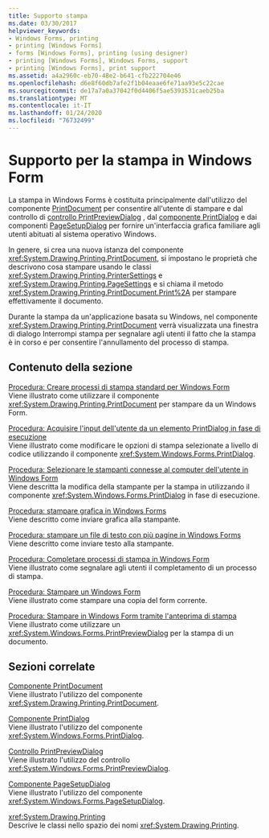 ```yaml
---
title: Supporto stampa
ms.date: 03/30/2017
helpviewer_keywords:
- Windows Forms, printing
- printing [Windows Forms]
- forms [Windows Forms], printing (using designer)
- printing [Windows Forms], Windows Forms, support
- printing [Windows Forms], print support
ms.assetid: a4a2960c-eb70-48e2-b641-cfb222704e46
ms.openlocfilehash: d6e8f60db7afe2f1b04eaae6fe71aa93e5c22cae
ms.sourcegitcommit: de17a7a0a37042f0d4406f5ae5393531caeb25ba
ms.translationtype: MT
ms.contentlocale: it-IT
ms.lasthandoff: 01/24/2020
ms.locfileid: "76732499"
---
```

# <a name="windows-forms-print-support"></a>Supporto per la stampa in Windows Form
La stampa in Windows Forms è costituita principalmente dall'utilizzo del componente [PrintDocument](../controls/printdocument-component-windows-forms.md) per consentire all'utente di stampare e dal controllo di [controllo PrintPreviewDialog](../controls/printpreviewdialog-control-windows-forms.md) , dal [componente PrintDialog](../controls/printdialog-component-windows-forms.md) e dai componenti [PageSetupDialog](../controls/pagesetupdialog-component-windows-forms.md) per fornire un'interfaccia grafica familiare agli utenti abituati al sistema operativo Windows.  
  
 In genere, si crea una nuova istanza del componente <xref:System.Drawing.Printing.PrintDocument>, si impostano le proprietà che descrivono cosa stampare usando le classi <xref:System.Drawing.Printing.PrinterSettings> e <xref:System.Drawing.Printing.PageSettings> e si chiama il metodo <xref:System.Drawing.Printing.PrintDocument.Print%2A> per stampare effettivamente il documento.  
  
 Durante la stampa da un'applicazione basata su Windows, nel componente <xref:System.Drawing.Printing.PrintDocument> verrà visualizzata una finestra di dialogo Interrompi stampa per segnalare agli utenti il fatto che la stampa è in corso e per consentire l'annullamento del processo di stampa.  
  
## <a name="in-this-section"></a>Contenuto della sezione  
 [Procedura: Creare processi di stampa standard per Windows Form](how-to-create-standard-windows-forms-print-jobs.md)  
 Viene illustrato come utilizzare il componente <xref:System.Drawing.Printing.PrintDocument> per stampare da un Windows Form.  
  
 [Procedura: Acquisire l'input dell'utente da un elemento PrintDialog in fase di esecuzione](how-to-capture-user-input-from-a-printdialog-at-run-time.md)  
 Viene illustrato come modificare le opzioni di stampa selezionate a livello di codice utilizzando il componente <xref:System.Windows.Forms.PrintDialog>.  
  
 [Procedura: Selezionare le stampanti connesse al computer dell'utente in Windows Form](how-to-choose-the-printers-attached-to-user-computer-in-windows-forms.md)  
 Viene descritta la modifica della stampante per la stampa in utilizzando il componente <xref:System.Windows.Forms.PrintDialog> in fase di esecuzione.  
  
 [Procedura: stampare grafica in Windows Forms](how-to-print-graphics-in-windows-forms.md)  
 Viene descritto come inviare grafica alla stampante.  
  
 [Procedura: stampare un file di testo con più pagine in Windows Forms](how-to-print-a-multi-page-text-file-in-windows-forms.md)  
 Viene descritto come inviare testo alla stampante.  
  
 [Procedura: Completare processi di stampa in Windows Form](how-to-complete-windows-forms-print-jobs.md)  
 Viene illustrato come segnalare agli utenti il completamento di un processo di stampa.  
  
 [Procedura: Stampare un Windows Form](how-to-print-a-windows-form.md)  
 Viene illustrato come stampare una copia del form corrente.  
  
 [Procedura: Stampare in Windows Form tramite l'anteprima di stampa](how-to-print-in-windows-forms-using-print-preview.md)  
 Viene illustrato come utilizzare un <xref:System.Windows.Forms.PrintPreviewDialog> per la stampa di un documento.  
  
## <a name="related-sections"></a>Sezioni correlate  
 [Componente PrintDocument](../controls/printdocument-component-windows-forms.md)  
 Viene illustrato l'utilizzo del componente <xref:System.Drawing.Printing.PrintDocument>.  
  
 [Componente PrintDialog](../controls/printdialog-component-windows-forms.md)  
 Viene illustrato l'utilizzo del componente <xref:System.Windows.Forms.PrintDialog>.  
  
 [Controllo PrintPreviewDialog](../controls/printpreviewdialog-control-windows-forms.md)  
 Viene illustrato l'utilizzo del controllo <xref:System.Windows.Forms.PrintPreviewDialog>.  
  
 [Componente PageSetupDialog](../controls/pagesetupdialog-component-windows-forms.md)  
 Viene illustrato l'utilizzo del componente <xref:System.Windows.Forms.PageSetupDialog>.  
  
 <xref:System.Drawing.Printing>  
 Descrive le classi nello spazio dei nomi <xref:System.Drawing.Printing>.
